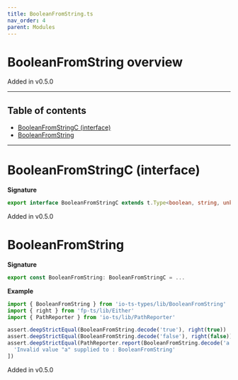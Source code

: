 ```yaml
---
title: BooleanFromString.ts
nav_order: 4
parent: Modules
---
```


# BooleanFromString overview

Added in v0.5.0

---

<h2 class="text-delta">Table of contents</h2>

- [BooleanFromStringC (interface)](#booleanfromstringc-interface)
- [BooleanFromString](#booleanfromstring)

---

# BooleanFromStringC (interface)

**Signature**

```ts
export interface BooleanFromStringC extends t.Type<boolean, string, unknown> {}
```

Added in v0.5.0

# BooleanFromString

**Signature**

```ts
export const BooleanFromString: BooleanFromStringC = ...
```

**Example**

```ts
import { BooleanFromString } from 'io-ts-types/lib/BooleanFromString'
import { right } from 'fp-ts/lib/Either'
import { PathReporter } from 'io-ts/lib/PathReporter'

assert.deepStrictEqual(BooleanFromString.decode('true'), right(true))
assert.deepStrictEqual(BooleanFromString.decode('false'), right(false))
assert.deepStrictEqual(PathReporter.report(BooleanFromString.decode('a')), [
  'Invalid value "a" supplied to : BooleanFromString'
])
```

Added in v0.5.0
